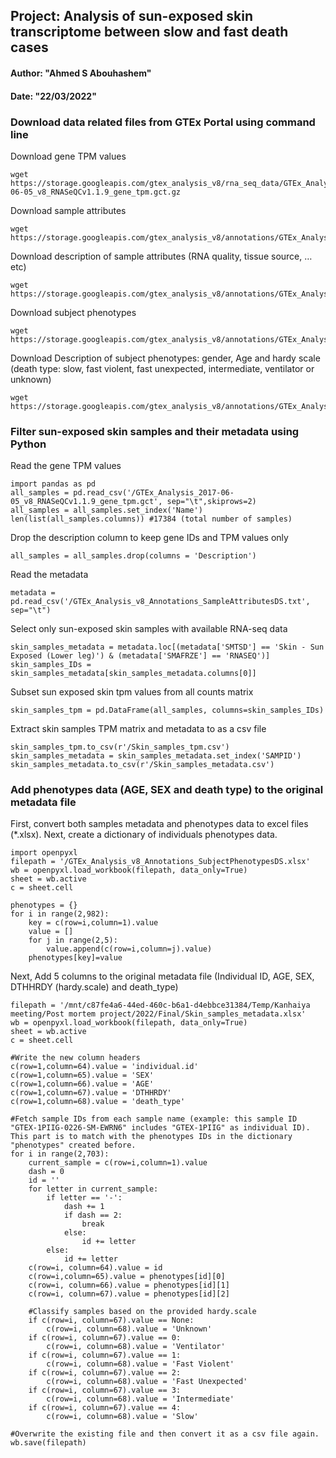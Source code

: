 ## Project: Analysis of sun-exposed skin transcriptome between slow and fast death cases
#### Author: "Ahmed S Abouhashem"
#### Date: "22/03/2022"

### Download data related files from GTEx Portal using command line
Download gene TPM values
```
wget https://storage.googleapis.com/gtex_analysis_v8/rna_seq_data/GTEx_Analysis_2017-06-05_v8_RNASeQCv1.1.9_gene_tpm.gct.gz
```
Download sample attributes
```
wget https://storage.googleapis.com/gtex_analysis_v8/annotations/GTEx_Analysis_v8_Annotations_SampleAttributesDS.txt
```
Download description of sample attributes (RNA quality, tissue source, …etc)
```
wget https://storage.googleapis.com/gtex_analysis_v8/annotations/GTEx_Analysis_v8_Annotations_SampleAttributesDD.xlsx
```
Download subject phenotypes
```
wget https://storage.googleapis.com/gtex_analysis_v8/annotations/GTEx_Analysis_v8_Annotations_SubjectPhenotypesDD.xlsx
```
Download Description of subject phenotypes: gender, Age and hardy scale (death type: slow, fast violent, fast unexpected, intermediate, ventilator or unknown)
```
wget https://storage.googleapis.com/gtex_analysis_v8/annotations/GTEx_Analysis_v8_Annotations_SubjectPhenotypesDS.txt
```

### Filter sun-exposed skin samples and their metadata using Python
Read the gene TPM values
```
import pandas as pd
all_samples = pd.read_csv('/GTEx_Analysis_2017-06-05_v8_RNASeQCv1.1.9_gene_tpm.gct', sep="\t",skiprows=2)
all_samples = all_samples.set_index('Name')
len(list(all_samples.columns)) #17384 (total number of samples)
```
Drop the description column to keep gene IDs and TPM values only
```
all_samples = all_samples.drop(columns = 'Description')
```
Read the metadata
```
metadata = pd.read_csv('/GTEx_Analysis_v8_Annotations_SampleAttributesDS.txt', sep="\t")
```
Select only sun-exposed skin samples with available RNA-seq data
```
skin_samples_metadata = metadata.loc[(metadata['SMTSD'] == 'Skin - Sun Exposed (Lower leg)') & (metadata['SMAFRZE'] == 'RNASEQ')]
skin_samples_IDs = skin_samples_metadata[skin_samples_metadata.columns[0]]
```
Subset sun exposed skin tpm values from all counts matrix
```
skin_samples_tpm = pd.DataFrame(all_samples, columns=skin_samples_IDs)
```
Extract skin samples TPM matrix and metadata to as a csv file
```
skin_samples_tpm.to_csv(r'/Skin_samples_tpm.csv')
skin_samples_metadata = skin_samples_metadata.set_index('SAMPID')
skin_samples_metadata.to_csv(r'/Skin_samples_metadata.csv')
```
### Add phenotypes data (AGE, SEX and death type) to the original metadata file
First, convert both samples metadata and phenotypes data to excel files (*.xlsx). Next, create a dictionary of individuals phenotypes data.
```
import openpyxl
filepath = '/GTEx_Analysis_v8_Annotations_SubjectPhenotypesDS.xlsx'
wb = openpyxl.load_workbook(filepath, data_only=True)
sheet = wb.active
c = sheet.cell

phenotypes = {}
for i in range(2,982):
    key = c(row=i,column=1).value
    value = []
    for j in range(2,5):
        value.append(c(row=i,column=j).value)
    phenotypes[key]=value
```
Next, Add 5 columns to the original metadata file (Individual ID, AGE, SEX, DTHHRDY (hardy.scale) and death_type)
```
filepath = '/mnt/c87fe4a6-44ed-460c-b6a1-d4ebbce31384/Temp/Kanhaiya meeting/Post mortem project/2022/Final/Skin_samples_metadata.xlsx'
wb = openpyxl.load_workbook(filepath, data_only=True)
sheet = wb.active
c = sheet.cell

#Write the new column headers
c(row=1,column=64).value = 'individual.id'
c(row=1,column=65).value = 'SEX'
c(row=1,column=66).value = 'AGE'
c(row=1,column=67).value = 'DTHHRDY'
c(row=1,column=68).value = 'death_type'

#Fetch sample IDs from each sample name (example: this sample ID "GTEX-1PIIG-0226-SM-EWRN6" includes "GTEX-1PIIG" as individual ID). This part is to match with the phenotypes IDs in the dictionary "phenotypes" created before.
for i in range(2,703):
    current_sample = c(row=i,column=1).value
    dash = 0
    id = ''
    for letter in current_sample:
        if letter == '-':
            dash += 1
            if dash == 2:
                break
            else:
                id += letter
        else:
            id += letter
    c(row=i, column=64).value = id
    c(row=i,column=65).value = phenotypes[id][0]
    c(row=i, column=66).value = phenotypes[id][1]
    c(row=i, column=67).value = phenotypes[id][2]

    #Classify samples based on the provided hardy.scale
    if c(row=i, column=67).value == None:
        c(row=i, column=68).value = 'Unknown'
    if c(row=i, column=67).value == 0:
        c(row=i, column=68).value = 'Ventilator'
    if c(row=i, column=67).value == 1:
        c(row=i, column=68).value = 'Fast Violent'
    if c(row=i, column=67).value == 2:
        c(row=i, column=68).value = 'Fast Unexpected'
    if c(row=i, column=67).value == 3:
        c(row=i, column=68).value = 'Intermediate'
    if c(row=i, column=67).value == 4:
        c(row=i, column=68).value = 'Slow'

#Overwrite the existing file and then convert it as a csv file again.
wb.save(filepath)
```
